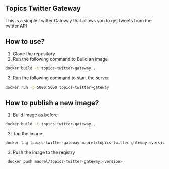 ## Topics Twitter Gateway
This is a simple Twitter Gateway that allows you to get tweets from the twitter API

## How to use?
1. Clone the repository
2. Run the following command to Build an image
```bash
docker build -t topics-twitter-gateway .
```
3. Run the following command to start the server
```bash
docker run -p 5000:5000 topics-twitter-gateway
```

## How to publish a new image?
1. Build image as before
```bash
docker build -t topics-twitter-gateway .
```
2. Tag the image:
```bash
docker tag topics-twitter-gateway maorel/topics-twitter-gateway:<version>
```

3. Push the image to the registry
```bash
 docker push maorel/topics-twitter-gateway:<version>
```



